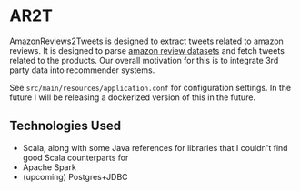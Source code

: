 # AR2T
AmazonReviews2Tweets is designed to extract tweets related to amazon reviews. It is designed to parse [amazon review 
datasets](https://nijianmo.github.io/amazon/index.html) and fetch tweets related to the products. Our overall motivation
for this is to integrate 3rd party data into recommender systems.

See `src/main/resources/application.conf` for configuration settings. In the future I will be releasing a dockerized
version of this in the future.

## Technologies Used
- Scala, along with some Java references for libraries that I couldn't find good Scala counterparts for
- Apache Spark
- (upcoming) Postgres+JDBC
